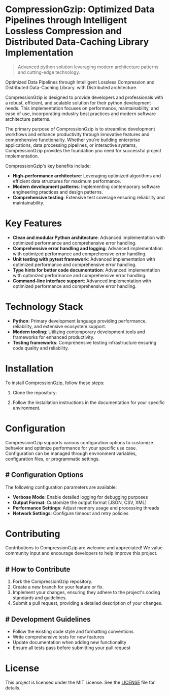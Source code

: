 <!-- fallback_CompressionGzip_20251003204503_89903 -->

# CompressionGzip: Optimized Data Pipelines through Intelligent Lossless Compression and Distributed Data-Caching Library Implementation
> Advanced python solution leveraging modern architecture patterns and cutting-edge technology.

Optimized Data Pipelines through Intelligent Lossless Compression and Distributed Data-Caching Library. with Distributed architecture.

CompressionGzip is designed to provide developers and professionals with a robust, efficient, and scalable solution for their python development needs. This implementation focuses on performance, maintainability, and ease of use, incorporating industry best practices and modern software architecture patterns.

The primary purpose of CompressionGzip is to streamline development workflows and enhance productivity through innovative features and comprehensive functionality. Whether you're building enterprise applications, data processing pipelines, or interactive systems, CompressionGzip provides the foundation you need for successful project implementation.

CompressionGzip's key benefits include:

* **High-performance architecture**: Leveraging optimized algorithms and efficient data structures for maximum performance.
* **Modern development patterns**: Implementing contemporary software engineering practices and design patterns.
* **Comprehensive testing**: Extensive test coverage ensuring reliability and maintainability.

# Key Features

* **Clean and modular Python architecture**: Advanced implementation with optimized performance and comprehensive error handling.
* **Comprehensive error handling and logging**: Advanced implementation with optimized performance and comprehensive error handling.
* **Unit testing with pytest framework**: Advanced implementation with optimized performance and comprehensive error handling.
* **Type hints for better code documentation**: Advanced implementation with optimized performance and comprehensive error handling.
* **Command-line interface support**: Advanced implementation with optimized performance and comprehensive error handling.

# Technology Stack

* **Python**: Primary development language providing performance, reliability, and extensive ecosystem support.
* **Modern tooling**: Utilizing contemporary development tools and frameworks for enhanced productivity.
* **Testing frameworks**: Comprehensive testing infrastructure ensuring code quality and reliability.

# Installation

To install CompressionGzip, follow these steps:

1. Clone the repository:


2. Follow the installation instructions in the documentation for your specific environment.

# Configuration

CompressionGzip supports various configuration options to customize behavior and optimize performance for your specific use case. Configuration can be managed through environment variables, configuration files, or programmatic settings.

## # Configuration Options

The following configuration parameters are available:

* **Verbose Mode**: Enable detailed logging for debugging purposes
* **Output Format**: Customize the output format (JSON, CSV, XML)
* **Performance Settings**: Adjust memory usage and processing threads
* **Network Settings**: Configure timeout and retry policies

# Contributing

Contributions to CompressionGzip are welcome and appreciated! We value community input and encourage developers to help improve this project.

## # How to Contribute

1. Fork the CompressionGzip repository.
2. Create a new branch for your feature or fix.
3. Implement your changes, ensuring they adhere to the project's coding standards and guidelines.
4. Submit a pull request, providing a detailed description of your changes.

## # Development Guidelines

* Follow the existing code style and formatting conventions
* Write comprehensive tests for new features
* Update documentation when adding new functionality
* Ensure all tests pass before submitting your pull request

# License

This project is licensed under the MIT License. See the [LICENSE](https://github.com/Nurulika/CompressionGzip/blob/main/LICENSE) file for details.
